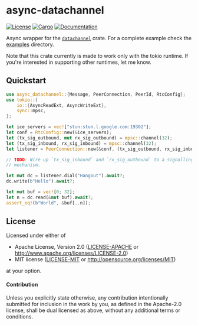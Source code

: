 # async-datachannel

[![License](https://img.shields.io/badge/license-MIT%2FApache--2.0-blue.svg)](https://github.com/wngr/async-datachannel)
[![Cargo](https://img.shields.io/crates/v/async-datachannel.svg)](https://crates.io/crates/async-datachannel)
[![Documentation](https://docs.rs/async-datachannel/badge.svg)](https://docs.rs/async-datachannel)


Async wrapper for the [`datachannel`] crate. For a complete example check the
[examples](./examples) directory.

Note that this crate currently is made to work only with the tokio runtime. If
you're interested in supporting other runtimes, let me know.

[`datachannel`]: https://crates.io/crates/datachannel

## Quickstart

```rust
use async_datachannel::{Message, PeerConnection, PeerId, RtcConfig};
use tokio::{
    io::{AsyncReadExt, AsyncWriteExt},
    sync::mpsc,
};

let ice_servers = vec!["stun:stun.l.google.com:19302"];
let conf = RtcConfig::new(&ice_servers);
let (tx_sig_outbound, mut rx_sig_outbound) = mpsc::channel(32);
let (tx_sig_inbound, rx_sig_inbound) = mpsc::channel(32);
let listener = PeerConnection::new(&conf, (tx_sig_outbound, rx_sig_inbound))?;

// TODO: Wire up `tx_sig_inbound` and `rx_sig_outbound` to a signalling
// mechanism.

let mut dc = listener.dial("Hangout").await?;
dc.write(b"Hello").await?;

let mut buf = vec![0; 32];
let n = dc.read(&mut buf).await?;
assert_eq!(b"World", &buf[..n]);
```

## License

Licensed under either of

 * Apache License, Version 2.0 ([LICENSE-APACHE](LICENSE-APACHE) or http://www.apache.org/licenses/LICENSE-2.0)
 * MIT license ([LICENSE-MIT](LICENSE-MIT) or http://opensource.org/licenses/MIT)

at your option.

#### Contribution

Unless you explicitly state otherwise, any contribution intentionally submitted
for inclusion in the work by you, as defined in the Apache-2.0 license, shall be
dual licensed as above, without any additional terms or conditions.
